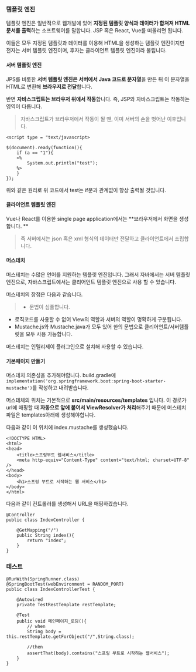 ### 템플릿 엔진
템플릿 엔진은 일반적으로 웹개발에 있어 **지정된 템플릿 양식과 데이터가 합쳐져 HTML문서를 출력**하는 소프트웨어를 말합니다. 
JSP 혹은 React, Vue를 떠올리면 됩니다. 

이들은 모두 지정된 템플릿과 데이터를 이용해 HTML을 생성하는 템플릿 엔진이지만 전자는 서버 템플릿 엔진이며, 후자는 클라이언트 템플릿 엔진이라 불립니다. 

#### 서버 템플릿 엔진 
JPS를 비롯한 **서버 템플릿 엔진은 서버에서 Java 코드로 문자열**을 만든 뒤 이 문자열을 HTML로 변환해 **브라우저로 전달**합니다. 

반면 **자바스크립트는 브라우저 위에서 작동**합니다. 
즉, JSP와 자바스크립트는 작동하는 영역이 다릅니다. 

> 자바스크립트가 브라우저에서 작동이 될 땐, 이미 서버의 손을 벗어난 이후입니다. 

```
<script type = "text/javascript>

$(document).ready(function(){
	if (a == "1"){
    <%
    	System.out.println("test");
    %>
    }
});
```
위와 같은 원리로 위 코드에서 test는 if문과 관계없이 항상 출력될 것입니다. 

#### 클라이언트 템플릿 엔진
Vue나 React를 이용한 single page application에서는 **브라우저에서 화면을 생성합니다. ** 

> 즉 서버에서는 json 혹은 xml 형식의 데이터만 전달하고 클라이언트에서 조립합니다. 


#### 머스테치

머스테치는 수많은 언어를 지원하는 템플릿 엔진입니다. 
그래서 자바에서는 서버 템플릿엔진으로, 자바스크립트에서는 클리어언트 템플릿 엔진으로 사용 할 수 있습니다. 

머스테치의 장점은 다음과 같습니다. 
> - 문법이 심플합니다. 
- 로직코드를 사용할 수 없어 View의 역할과 서버의 역할이 명확하게 구분됩니다. 
- Mustache.js와  Mustache.java가 모두 있어 한의 문법으로 클리어언트/서버템플릿을 모두 사용 가능합니다. 

머스테치는 인텔리제이 플러그인으로 설치해 사용할 수 있습니다. 

#### 기본페이지 만들기
머스테치 의존성을 추가해야합니다. 
build.gradle에 ```implementation('org.springframework.boot:spring-boot-starter-mustache')```를 작성하고 내려받습니다. 

머스테체의 위치는 기본적으로 **src/main/resources/templates** 입니다. 
이 경로가 url에 매핑할 때 **자동으로 앞에 붙어서 ViewResolver가 처리**해주기 때문에 머스테치 파일은 templates아래에 생성해야합니다. 

다음과 같이 이 위치에 index.mustache를 생성했습니다. 
```
<!DOCTYPE HTML>
<html>
<head>
    <title>스프링부트 웹서비스</title>
    <meta http-equiv="Content-Type" content="text/html; charset=UTF-8" />
</head>
<body>
    <h1>스프링 부트로 시작하는 웹 서비스</h1>
</body>
</html>
```
다음과 같이 컨트롤러를 생성해서 URL을 매핑하겠습니다. 
```
@Controller
public class IndexController {
    
    @GetMapping("/")
    public String index(){
        return "index";
    }
}
```

### 테스트
```
@RunWith(SpringRunner.class)
@SpringBootTest(webEnvironment = RANDOM_PORT)
public class IndexControllerTest {

    @Autowired
    private TestRestTemplate restTemplate;

    @Test
    public void 메인페이지_로딩(){
        // when
        String body = this.restTemplate.getForObject("/",String.class);
        
        //then
        assertThat(body).contains("스프링 부트로 시작하는 웹서비스");
    }
}
```

